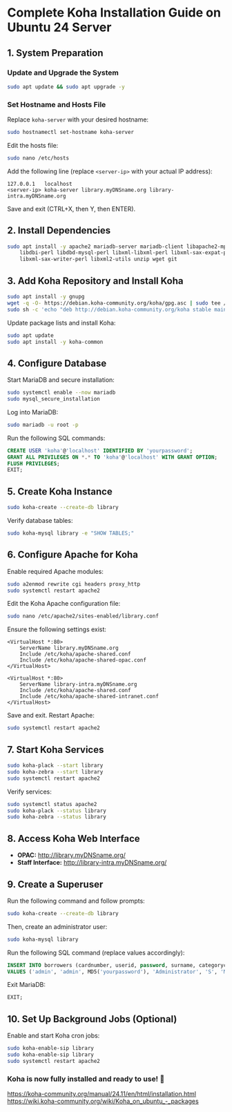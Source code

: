 # Complete Koha Installation Guide on Ubuntu 24 Server


## **1. System Preparation**
### **Update and Upgrade the System**
```bash
sudo apt update && sudo apt upgrade -y
```

### **Set Hostname and Hosts File**
Replace `koha-server` with your desired hostname:
```bash
sudo hostnamectl set-hostname koha-server
```
Edit the hosts file:
```bash
sudo nano /etc/hosts
```
Add the following line (replace `<server-ip>` with your actual IP address):
```
127.0.0.1   localhost
<server-ip> koha-server library.myDNSname.org library-intra.myDNSname.org
```
Save and exit (CTRL+X, then Y, then ENTER).

## **2. Install Dependencies**
```bash
sudo apt install -y apache2 mariadb-server mariadb-client libapache2-mpm-itk \
    libdbi-perl libdbd-mysql-perl libxml-libxml-perl libxml-sax-expat-perl \
    libxml-sax-writer-perl libxml2-utils unzip wget git
```

## **3. Add Koha Repository and Install Koha**
```bash
sudo apt install -y gnupg
wget -q -O- https://debian.koha-community.org/koha/gpg.asc | sudo tee /etc/apt/trusted.gpg.d/koha.asc
sudo sh -c 'echo "deb http://debian.koha-community.org/koha stable main" > /etc/apt/sources.list.d/koha.list'
```
Update package lists and install Koha:
```bash
sudo apt update
sudo apt install -y koha-common
```

## **4. Configure Database**
Start MariaDB and secure installation:
```bash
sudo systemctl enable --now mariadb
sudo mysql_secure_installation
```

Log into MariaDB:
```bash
sudo mariadb -u root -p
```
Run the following SQL commands:
```sql
CREATE USER 'koha'@'localhost' IDENTIFIED BY 'yourpassword';
GRANT ALL PRIVILEGES ON *.* TO 'koha'@'localhost' WITH GRANT OPTION;
FLUSH PRIVILEGES;
EXIT;
```

## **5. Create Koha Instance**
```bash
sudo koha-create --create-db library
```
Verify database tables:
```bash
sudo koha-mysql library -e "SHOW TABLES;"
```

## **6. Configure Apache for Koha**
Enable required Apache modules:
```bash
sudo a2enmod rewrite cgi headers proxy_http
sudo systemctl restart apache2
```

Edit the Koha Apache configuration file:
```bash
sudo nano /etc/apache2/sites-enabled/library.conf
```
Ensure the following settings exist:
```
<VirtualHost *:80>
    ServerName library.myDNSname.org
    Include /etc/koha/apache-shared.conf
    Include /etc/koha/apache-shared-opac.conf
</VirtualHost>

<VirtualHost *:80>
    ServerName library-intra.myDNSname.org
    Include /etc/koha/apache-shared.conf
    Include /etc/koha/apache-shared-intranet.conf
</VirtualHost>
```
Save and exit.
Restart Apache:
```bash
sudo systemctl restart apache2
```

## **7. Start Koha Services**
```bash
sudo koha-plack --start library
sudo koha-zebra --start library
sudo systemctl restart apache2
```
Verify services:
```bash
sudo systemctl status apache2
sudo koha-plack --status library
sudo koha-zebra --status library
```

## **8. Access Koha Web Interface**
- **OPAC:** http://library.myDNSname.org/
- **Staff Interface:** http://library-intra.myDNSname.org/

## **9. Create a Superuser**
Run the following command and follow prompts:
```bash
sudo koha-create --create-db library
```
Then, create an administrator user:
```bash
sudo koha-mysql library
```
Run the following SQL command (replace values accordingly):
```sql
INSERT INTO borrowers (cardnumber, userid, password, surname, categorycode, branchcode)
VALUES ('admin', 'admin', MD5('yourpassword'), 'Administrator', 'S', 'MAIN');
```
Exit MariaDB:
```sql
EXIT;
```

## **10. Set Up Background Jobs (Optional)**
Enable and start Koha cron jobs:
```bash
sudo koha-enable-sip library
sudo koha-enable-sip library
sudo systemctl restart apache2
```

### **Koha is now fully installed and ready to use!** 🚀

https://koha-community.org/manual/24.11/en/html/installation.html
https://wiki.koha-community.org/wiki/Koha_on_ubuntu_-_packages

